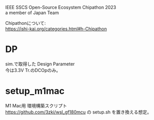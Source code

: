 IEEE SSCS Open-Source Ecosystem Chipathon 2023  
a member of Japan Team  
  
Chipathonについて:  
https://ishi-kai.org/categories.html#h-Chipathon  

# DP
  sim.で取得した Design Parameter  
  今は3.3V Tr.のDCOpのみ。
# setup_m1mac
  M1 Mac用 環境構築スクリプト  
  https://github.com/3zki/wsl_gf180mcu の setup.sh を置き換える想定。
